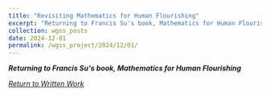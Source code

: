 ```yaml
---
title: "Revisiting Mathematics for Human Flourishing"
excerpt: "Returning to Francis Su's book, Mathematics for Human Flourishing"
collection: wgss_posts
date: 2024-12-01
permalink: /wgss_project/2024/12/01/
---
```


***Returning to Francis Su's book, Mathematics for Human Flourishing***

*[Return to Written Work](\pages/wgss_project/essays/)*
